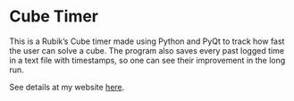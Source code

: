# Cube Timer

This is a Rubik’s Cube timer made using Python and PyQt to track how fast the user can solve a cube. The program also saves every past logged time in a text file with timestamps, so one can see their improvement in the long run.

See details at my website [here](https://www.ramseyboyce.com/smaller_projects/cube_timer.html).
